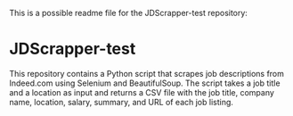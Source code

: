 This is a possible readme file for the JDScrapper-test repository:

# JDScrapper-test
This repository contains a Python script that scrapes job descriptions from Indeed.com using Selenium and BeautifulSoup. The script takes a job title and a location as input and returns a CSV file with the job title, company name, location, salary, summary, and URL of each job listing.

